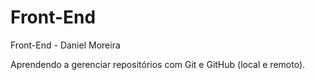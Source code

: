 # Front-End
Front-End - Daniel Moreira

Aprendendo a gerenciar repositórios com Git e GitHub (local e remoto).

